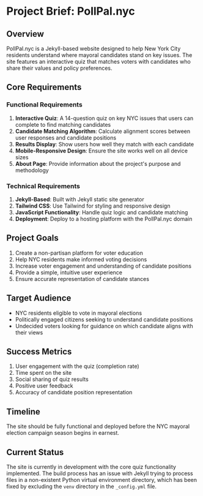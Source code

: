 # Project Brief: PollPal.nyc

## Overview
PollPal.nyc is a Jekyll-based website designed to help New York City residents understand where mayoral candidates stand on key issues. The site features an interactive quiz that matches voters with candidates who share their values and policy preferences.

## Core Requirements

### Functional Requirements
1. **Interactive Quiz**: A 14-question quiz on key NYC issues that users can complete to find matching candidates
2. **Candidate Matching Algorithm**: Calculate alignment scores between user responses and candidate positions
3. **Results Display**: Show users how well they match with each candidate
4. **Mobile-Responsive Design**: Ensure the site works well on all device sizes
5. **About Page**: Provide information about the project's purpose and methodology

### Technical Requirements
1. **Jekyll-Based**: Built with Jekyll static site generator
2. **Tailwind CSS**: Use Tailwind for styling and responsive design
3. **JavaScript Functionality**: Handle quiz logic and candidate matching
4. **Deployment**: Deploy to a hosting platform with the PollPal.nyc domain

## Project Goals
1. Create a non-partisan platform for voter education
2. Help NYC residents make informed voting decisions
3. Increase voter engagement and understanding of candidate positions
4. Provide a simple, intuitive user experience
5. Ensure accurate representation of candidate stances

## Target Audience
- NYC residents eligible to vote in mayoral elections
- Politically engaged citizens seeking to understand candidate positions
- Undecided voters looking for guidance on which candidate aligns with their views

## Success Metrics
1. User engagement with the quiz (completion rate)
2. Time spent on the site
3. Social sharing of quiz results
4. Positive user feedback
5. Accuracy of candidate position representation

## Timeline
The site should be fully functional and deployed before the NYC mayoral election campaign season begins in earnest.

## Current Status
The site is currently in development with the core quiz functionality implemented. The build process has an issue with Jekyll trying to process files in a non-existent Python virtual environment directory, which has been fixed by excluding the `venv` directory in the `_config.yml` file.
